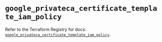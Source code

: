 # `google_privateca_certificate_template_iam_policy`

Refer to the Terraform Registry for docs: [`google_privateca_certificate_template_iam_policy`](https://registry.terraform.io/providers/hashicorp/google-beta/5.40.0/docs/resources/google_privateca_certificate_template_iam_policy).
